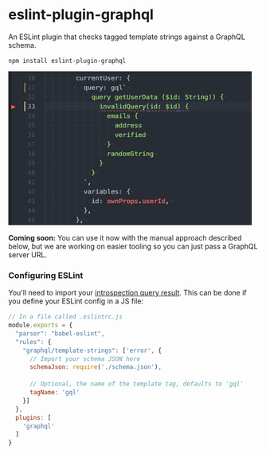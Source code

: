 # eslint-plugin-graphql

An ESLint plugin that checks tagged template strings against a GraphQL schema.

```
npm install eslint-plugin-graphql
```

![Screenshot from Atom](screenshot.png)

**Coming soon:** You can use it now with the manual approach described below, but we are working on easier tooling so you can just pass a GraphQL server URL.

### Configuring ESLint

You'll need to import your [introspection query result](https://github.com/graphql/graphql-js/blob/master/src/utilities/introspectionQuery.js). This can be done if you define your ESLint config in a JS file:

```js
// In a file called .eslintrc.js
module.exports = {
  "parser": "babel-eslint",
  "rules": {
    "graphql/template-strings": ['error', {
      // Import your schema JSON here
      schemaJson: require('./schema.json'),

      // Optional, the name of the template tag, defaults to 'gql'
      tagName: 'gql'
    }]
  },
  plugins: [
    'graphql'
  ]
}
```
